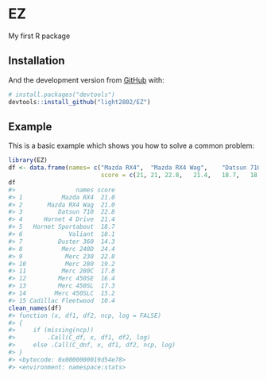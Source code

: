 
<!-- README.md is generated from README.Rmd. Please edit that file -->

# EZ

<!-- badges: start -->
<!-- badges: end -->

My first R package

## Installation

And the development version from [GitHub](https://github.com/) with:

``` r
# install.packages("devtools")
devtools::install_github("light2802/EZ")
```

## Example

This is a basic example which shows you how to solve a common problem:

``` r
library(EZ)
df <- data.frame(names= c("Mazda RX4",  "Mazda RX4 Wag",    "Datsun 710",   "Hornet 4 Drive",   "Hornet Sportabout",    "Valiant",  "Duster 360",   "Merc 240D",    "Merc 230", "Merc 280", "Merc 280C",    "Merc 450SE",   "Merc 450SL",   "Merc 450SLC",  "Cadillac Fleetwood"),
                          score = c(21, 21, 22.8,   21.4,   18.7,   18.1,   14.3,   24.4,   22.8,   19.2,   17.8,   16.4,   17.3,   15.2,   10.4) )
df
#>                 names score
#> 1           Mazda RX4  21.0
#> 2       Mazda RX4 Wag  21.0
#> 3          Datsun 710  22.8
#> 4      Hornet 4 Drive  21.4
#> 5   Hornet Sportabout  18.7
#> 6             Valiant  18.1
#> 7          Duster 360  14.3
#> 8           Merc 240D  24.4
#> 9            Merc 230  22.8
#> 10           Merc 280  19.2
#> 11          Merc 280C  17.8
#> 12         Merc 450SE  16.4
#> 13         Merc 450SL  17.3
#> 14        Merc 450SLC  15.2
#> 15 Cadillac Fleetwood  10.4
clean_names(df)
#> function (x, df1, df2, ncp, log = FALSE) 
#> {
#>     if (missing(ncp)) 
#>         .Call(C_df, x, df1, df2, log)
#>     else .Call(C_dnf, x, df1, df2, ncp, log)
#> }
#> <bytecode: 0x0000000019d54e78>
#> <environment: namespace:stats>
```
